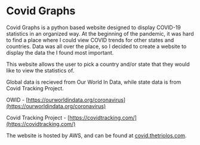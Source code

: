 # Covid Graphs

Covid Graphs is a python based website designed to display COVID-19 statistics in an organized way. At the beginning of the pandemic, it was hard to find a place where I could view COVID trends for other states and countries. Data was all over the place, so I decided to create a website to display the data the I found most important.

This website allows the user to pick a country and/or state that they would like to view the statistics of.

Global data is recieved from Our World In Data, while state data is from Covid Tracking Project.

OWID - [https://ourworldindata.org/coronavirus](https://ourworldindata.org/coronavirus)

Covid Tracking Project - [https://covidtracking.com/](https://covidtracking.com/)

The website is hosted by AWS, and can be found at [covid.thetriolos.com](http://covid.thetriolos.com/).
